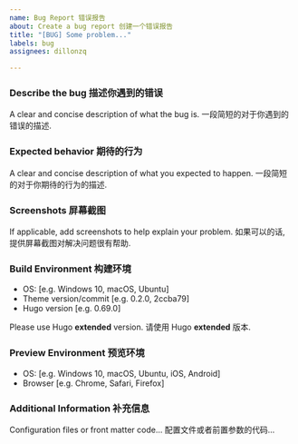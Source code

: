 ```yaml
---
name: Bug Report 错误报告
about: Create a bug report 创建一个错误报告
title: "[BUG] Some problem..."
labels: bug
assignees: dillonzq

---
```


### Describe the bug 描述你遇到的错误

A clear and concise description of what the bug is.
一段简短的对于你遇到的错误的描述.

### Expected behavior 期待的行为

A clear and concise description of what you expected to happen.
一段简短的对于你期待的行为的描述.

### Screenshots 屏幕截图

If applicable, add screenshots to help explain your problem.
如果可以的话, 提供屏幕截图对解决问题很有帮助.

### Build Environment 构建环境

 - OS: [e.g. Windows 10, macOS, Ubuntu]
 - Theme version/commit [e.g. 0.2.0, 2ccba79]
 - Hugo version [e.g. 0.69.0]

Please use Hugo **extended** version.
请使用 Hugo **extended** 版本.

### Preview Environment 预览环境

 - OS: [e.g. Windows 10, macOS, Ubuntu, iOS, Android]
 - Browser [e.g. Chrome, Safari, Firefox]

### Additional Information 补充信息

Configuration files or front matter code...
配置文件或者前置参数的代码...
